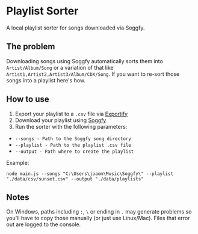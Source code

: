 # Playlist Sorter

A local playlist sorter for songs downloaded via Soggfy.

## The problem

Downloading songs using Soggfy automatically sorts them into `Artist/Album/Song` or a variation of that like `Artist1,Artist2,Artist3/Album/CDX/Song`. If you want to re-sort those songs into a playlist here's how.

## How to use

1. Export your playlist to a `.csv` file via [Exportify](https://exportify.net/#playlists)
2. Download your playlist using [Soggfy](https://github.com/Rafiuth/Soggfy) 
3. Run the sorter with the following parameters:
- `--songs - Path to the Soggfy song directory`
- `--playlist - Path to the playlist .csv file` 
- `--output - Path where to create the playlist`

Example:

`node main.js --songs "C:\Users\joaom\Music\Soggfy\" --playlist "./data/csv/sunset.csv" --output "./data/playlists"`

## Notes

On Windows, paths including `:`, `\` or ending in `.` may generate problems so you'll have to copy those manually (or just use Linux/Mac). Files that error out are logged to the console. 

